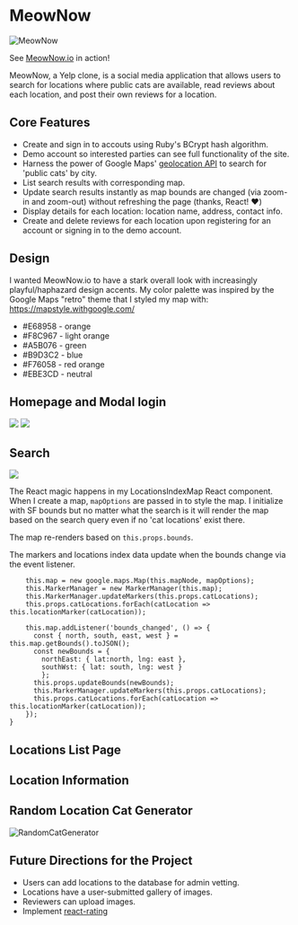 # MeowNow

![MeowNow](http://res.cloudinary.com/df9oqycdp/image/upload/v1506718564/catfacedoodle_etknl9.png)

See [MeowNow.io](https://meownowdotio.herokuapp.com/#/ "MeowNow.io") in action!

MeowNow, a Yelp clone, is a social media application that allows users to search for locations where public cats are available, read reviews about each location, and post their own reviews for a location.

## Core Features
* Create and sign in to accouts using Ruby's BCrypt hash algorithm. 
* Demo account so interested parties can see full functionality of the site. 
* Harness the power of Google Maps' [geolocation API](https://developers.google.com/maps/documentation/geolocation/intro "geolocation API") to search for 'public cats' by city. 
* List search results with corresponding map. 
* Update search results instantly as map bounds are changed (via zoom-in and zoom-out) without refreshing the page (thanks, React! :heart:)
* Display details for each location: location name, address, contact info. 
* Create and delete reviews for each location upon registering for an account or signing in to the demo account. 

## Design 

I wanted MeowNow.io to have a stark overall look with increasingly playful/haphazard design accents. My color palette was inspired by the Google Maps "retro" theme that I styled my map with: https://mapstyle.withgoogle.com/ 

* #E68958 - orange
* #F8C967 - light orange
* #A5B076 - green
* #B9D3C2 - blue
* #F76058 - red orange
* #EBE3CD - neutral

## Homepage and Modal login 

![](http://res.cloudinary.com/df9oqycdp/image/upload/v1506720858/Screen_Shot_2017-09-29_at_1.35.31_PM_dmww2v.png)
![](http://res.cloudinary.com/df9oqycdp/image/upload/v1506720859/Screen_Shot_2017-09-29_at_1.35.46_PM_tjhrup.png)

## Search

![](http://res.cloudinary.com/df9oqycdp/image/upload/v1506721989/FINALCATSSEARCH-min_dkiyey.gif)

The React magic happens in my LocationsIndexMap React component. When I create a map, `mapOptions` are passed in to style the map. I initialize with SF bounds but no matter what the search is it will render the map based on the search query even if no 'cat locations' exist there. 

The map re-renders based on `this.props.bounds`.

The markers and locations index data update when the bounds change via the event listener.
```
    this.map = new google.maps.Map(this.mapNode, mapOptions);
    this.MarkerManager = new MarkerManager(this.map);
    this.MarkerManager.updateMarkers(this.props.catLocations);
    this.props.catLocations.forEach(catLocation => this.locationMarker(catLocation));

    this.map.addListener('bounds_changed', () => {
      const { north, south, east, west } = this.map.getBounds().toJSON();
      const newBounds = {
        northEast: { lat:north, lng: east },
        southWst: { lat: south, lng: west }
        };
      this.props.updateBounds(newBounds);
      this.MarkerManager.updateMarkers(this.props.catLocations);
      this.props.catLocations.forEach(catLocation => this.locationMarker(catLocation));
    });
}
```

## Locations List Page

## Location Information 

## Random Location Cat Generator

![RandomCatGenerator](http://res.cloudinary.com/df9oqycdp/image/upload/v1506721141/catsgenerator-min_rwqtl8.gif)

## Future Directions for the Project

* Users can add locations to the database for admin vetting.
* Locations have a user-submitted gallery of images. 
* Reviewers can upload images. 
* Implement [react-rating](https://www.npmjs.com/package/react-rating "react-rating")

